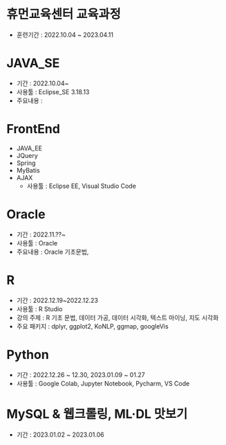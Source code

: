 # 휴먼교육센터 교육과정
 - 훈련기간 : 2022.10.04 ~ 2023.04.11




 # JAVA_SE
   - 기간 : 2022.10.04~
   - 사용툴 : Eclipse_SE 3.18.13
   - 주요내용 : 


 # FrontEnd
   - JAVA_EE 
   - JQuery
   - Spring 
   - MyBatis 
   - AJAX 
      - 사용툴 : Eclipse EE, Visual Studio Code

   
# Oracle
   - 기간 : 2022.11.??~
   - 사용툴 : Oracle
   - 주요내용 : Oracle 기초문법, 


 # R
   - 기간 : 2022.12.19~2022.12.23
   - 사용툴 : R Studio
   - 강의 주제 : R 기초 문법, 데이터 가공, 데이터 시각화, 텍스트 마이닝, 지도 시각화
   - 주요 패키지 : dplyr, ggplot2, KoNLP, ggmap, googleVis


# Python
   - 기간 : 2022.12.26 ~ 12.30, 2023.01.09 ~ 01.27
   - 사용툴 : Google Colab, Jupyter Notebook, Pycharm, VS Code




# MySQL & 웹크롤링, ML·DL 맛보기
   - 기간 : 2023.01.02 ~ 2023.01.06

